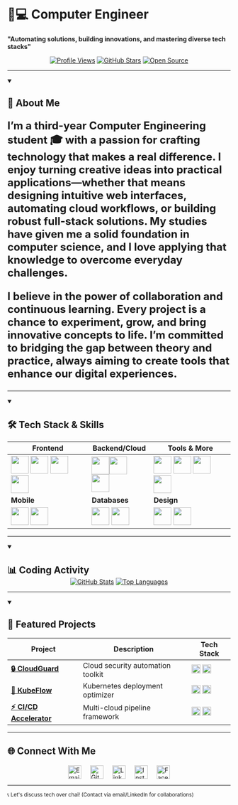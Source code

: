 # 👨💻 Computer Engineer  
**"Automating solutions, building innovations, and mastering diverse tech stacks"**

<div align="center">
  
[![Profile Views](https://komarev.com/ghpvc/?username=rupesh3433&style=for-the-badge&color=7B1FA2&label=PROFILE+VIEWS)](https://github.com/rupesh3433)
[![GitHub Stars](https://img.shields.io/badge/STARS-100-7B1FA2?style=for-the-badge&logo=github&logoColor=white)](https://github.com/rupesh3433)
[![Open Source](https://img.shields.io/badge/OPEN%20SOURCE-❤-7B1FA2?style=for-the-badge)](https://github.com/rupesh3433)

</div>

---

<details open>
  <summary><h2>🚀 About Me</h2></summary>
  <div style="font-size: 24px; font-weight: bold;">
    <p>
      I’m a third-year Computer Engineering student 🎓 with a passion for crafting technology that makes a real difference. I enjoy turning creative ideas into practical applications—whether that means designing intuitive web interfaces, automating cloud workflows, or building robust full-stack solutions. My studies have given me a solid foundation in computer science, and I love applying that knowledge to overcome everyday challenges.
    </p>
    <p>
      I believe in the power of collaboration and continuous learning. Every project is a chance to experiment, grow, and bring innovative concepts to life. I’m committed to bridging the gap between theory and practice, always aiming to create tools that enhance our digital experiences.
    </p>
  </div>
</details>

---

<details open>
  <summary><h2>🛠 Tech Stack & Skills</h2></summary>
  <div align="center">
  
  | **Frontend** | **Backend/Cloud** | **Tools & More** |
  |--------------|-------------------|------------------|
  | <img src="https://cdn.jsdelivr.net/gh/devicons/devicon/icons/react/react-original.svg" width="40" height="40"/> <img src="https://cdn.jsdelivr.net/gh/devicons/devicon/icons/html5/html5-original.svg" width="40" height="40"/> <img src="https://cdn.jsdelivr.net/gh/devicons/devicon/icons/css3/css3-original.svg" width="40" height="40"/> <img src="https://cdn.jsdelivr.net/gh/devicons/devicon/icons/flutter/flutter-original.svg" width="40" height="40"/> | <img src="https://cdn.jsdelivr.net/gh/devicons/devicon/icons/nodejs/nodejs-original.svg" width="40" height="40"/><img src="https://cdn.jsdelivr.net/gh/devicons/devicon/icons/aws/aws-original.svg" width="40" height="40"/> <img src="https://cdn.jsdelivr.net/gh/devicons/devicon/icons/azure/azure-original.svg" width="40" height="40"/> | <img src="https://cdn.jsdelivr.net/gh/devicons/devicon/icons/docker/docker-original.svg" width="40" height="40"/> <img src="https://cdn.jsdelivr.net/gh/devicons/devicon/icons/kubernetes/kubernetes-plain.svg" width="40" height="40"/> <img src="https://cdn.jsdelivr.net/gh/devicons/devicon/icons/git/git-original.svg" width="40" height="40"/> <img src="https://cdn.jsdelivr.net/gh/devicons/devicon/icons/terraform/terraform-original.svg" width="40" height="40"/> |
  | **Mobile** | **Databases** | **Design** |
  | <img src="https://cdn.jsdelivr.net/gh/devicons/devicon/icons/android/android-original.svg" width="40" height="40"/> <img src="https://cdn.jsdelivr.net/gh/devicons/devicon/icons/swift/swift-original.svg" width="40" height="40"/> | <img src="https://cdn.jsdelivr.net/gh/devicons/devicon/icons/mongodb/mongodb-original.svg" width="40" height="40"/> <img src="https://cdn.jsdelivr.net/gh/devicons/devicon/icons/mysql/mysql-original.svg" width="40" height="40"/> | <img src="https://cdn.jsdelivr.net/gh/devicons/devicon/icons/figma/figma-original.svg" width="40" height="40"/> <img src="https://cdn.jsdelivr.net/gh/devicons/devicon/icons/sass/sass-original.svg" width="40" height="40"/> |
  
  </div>
</details>

---

<details open>
  <summary><h2>📊 Coding Activity</h2></summary>
  <div align="center" style="margin-top: -20px">
    
  [![GitHub Stats](https://github-readme-stats.vercel.app/api?username=rupesh3433&show_icons=true&theme=radical&hide_title=true&include_all_commits=true&count_private=true)](https://github.com/rupesh3433)
  [![Top Languages](https://github-readme-stats.vercel.app/api/top-langs/?username=rupesh3433&layout=compact&theme=radical&hide=roff)](https://github.com/rupesh3433)
  
  </div>
</details>

---

<details open>
  <summary><h2>🚀 Featured Projects</h2></summary>
  <div align="center">
    
  | Project | Description | Tech Stack |
  |---------|-------------|------------|
  | [**🔒 CloudGuard**](https://github.com/rupesh3433/CloudGuard) | Cloud security automation toolkit | <img src="https://img.shields.io/badge/-AWS-FF9900?logo=amazonaws" height="20"/> <img src="https://img.shields.io/badge/-Azure-0089D6?logo=microsoft-azure" height="20"/> |
  | [**🚀 KubeFlow**](https://github.com/rupesh3433/KubeFlow) | Kubernetes deployment optimizer | <img src="https://img.shields.io/badge/-K8s-326CE5?logo=kubernetes" height="20"/> <img src="https://img.shields.io/badge/-Helm-0F1689?logo=helm" height="20"/> |
  | [**⚡ CI/CD Accelerator**](https://github.com/rupesh3433/CI-CD-Accelerator) | Multi-cloud pipeline framework | <img src="https://img.shields.io/badge/-Terraform-7B42BC?logo=terraform" height="20"/> <img src="https://img.shields.io/badge/-GitHub_Actions-2088FF?logo=github-actions" height="20"/> |
  
  </div>
</details>

---

## 🌐 Connect With Me

<div style="margin-top: 20px; display: flex; justify-content: center; gap: 20px;">
  <a href="mailto:rupesh.poudel22@pccoepune.org" aria-label="Email">
    <img src="https://img.icons8.com/ios-filled/50/D44638/email.png" width="30" height="30" alt="Email"/>
  </a>
  <a href="https://github.com/rupesh3433" aria-label="GitHub">
    <img src="https://cdn.jsdelivr.net/npm/simple-icons@v6/icons/github.svg" width="30" height="30" alt="GitHub"/>
  </a>
  <a href="https://www.linkedin.com/in/rupesh-poudel-755b7a345" aria-label="LinkedIn">
    <img src="https://cdn.jsdelivr.net/npm/simple-icons@v6/icons/linkedin.svg" width="30" height="30" alt="LinkedIn"/>
  </a>
  <a href="https://www.instagram.com/rupacepoudel" aria-label="Instagram">
    <img src="https://cdn.jsdelivr.net/npm/simple-icons@v6/icons/instagram.svg" width="30" height="30" alt="Instagram"/>
  </a>
  <a href="https://www.facebook.com/rup.ace.5872" aria-label="Facebook">
    <img src="https://cdn.jsdelivr.net/npm/simple-icons@v6/icons/facebook.svg" width="30" height="30" alt="Facebook"/>
  </a>
</div>

---

<sub>📞 Let's discuss tech over chai! (Contact via email/LinkedIn for collaborations)</sub>
